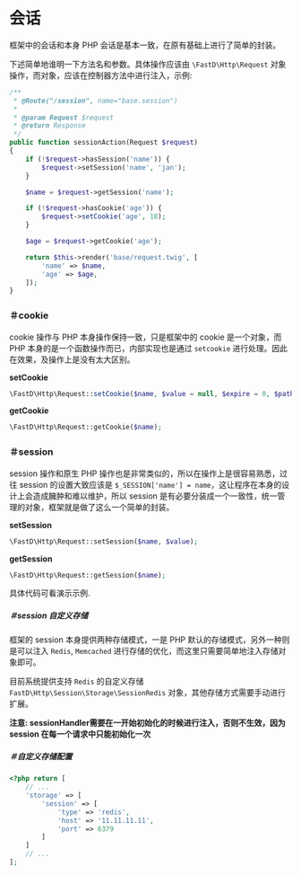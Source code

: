 # 会话

框架中的会话和本身 PHP 会话是基本一致，在原有基础上进行了简单的封装。

下述简单地谁明一下方法名和参数。具体操作应该由 `\FastD\Http\Request` 对象操作，而对象，应该在控制器方法中进行注入，示例: 

```php
/**
 * @Route("/session", name="base.session")
 *
 * @param Request $request
 * @return Response
 */
public function sessionAction(Request $request)
{
    if (!$request->hasSession('name')) {
        $request->setSession('name', 'jan');
    }

    $name = $request->getSession('name');

    if (!$request->hasCookie('age')) {
        $request->setCookie('age', 18);
    }

    $age = $request->getCookie('age');

    return $this->render('base/request.twig', [
        'name' => $name,
        'age' => $age,
    ]);
}
```

### ＃cookie

cookie 操作与 PHP 本身操作保持一致，只是框架中的 cookie 是一个对象，而 PHP 本身的是一个函数操作而已，内部实现也是通过 `setcookie` 进行处理。因此在效果，及操作上是没有太大区别。

**setCookie**

```php
\FastD\Http\Request::setCookie($name, $value = null, $expire = 0, $path = '/', $domain = null, $secure = false, $httpOnly = true);
```

**getCookie**

```php
\FastD\Http\Request::getCookie($name);
```

### ＃session

session 操作和原生 PHP 操作也是非常类似的，所以在操作上是很容易熟悉，过往 session 的设置大致应该是 `$_SESSION['name'] = name`，这让程序在本身的设计上会造成臃肿和难以维护，所以 session 是有必要分装成一个一致性，统一管理的对象，框架就是做了这么一个简单的封装。

**setSession**

```php
\FastD\Http\Request::setSession($name, $value);
```

**getSession**

```php
\FastD\Http\Request::getSession($name);
```

具体代码可看演示示例.

##### ＃session 自定义存储

框架的 session 本身提供两种存储模式，一是 PHP 默认的存储模式，另外一种则是可以注入 `Redis`, `Memcached` 进行存储的优化，而这里只需要简单地注入存储对象即可。

目前系统提供支持 `Redis` 的自定义存储 `FastD\Http\Session\Storage\SessionRedis` 对象，其他存储方式需要手动进行扩展。

**注意: sessionHandler需要在一开始初始化的时候进行注入，否则不生效，因为 session 在每一个请求中只能初始化一次** 

##### ＃自定义存储配置

```php
<?php return [
    // ...
    'storage' => [
        'session' => [
            'type' => 'redis',
            'host' => '11.11.11.11',
            'port' => 6379
        ]
    ]
    // ...
];
```


